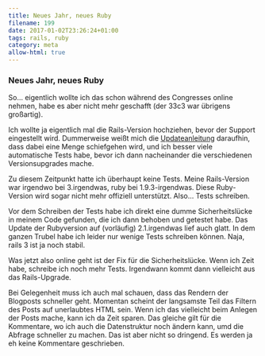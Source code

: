 ```yaml
---
title: Neues Jahr, neues Ruby
filename: 199
date: 2017-01-02T23:26:24+01:00
tags: rails, ruby
category: meta
allow-html: true
---
```

### Neues Jahr, neues Ruby
<p>So... eigentlich wollte ich das schon während des Congresses online nehmen, habe es aber nicht mehr geschafft (der 33c3 war übrigens großartig).</p>
<p>Ich wollte ja eigentlich mal die Rails-Version hochziehen, bevor der Support eingestellt wird. Dummerweise weißt mich die <a href="http://edgeguides.rubyonrails.org/upgrading_ruby_on_rails.html">Updateanleitung</a> daraufhin, dass dabei eine Menge schiefgehen wird, und ich besser viele automatische Tests habe, bevor ich dann nacheinander die verschiedenen Versionsupgrades mache.</p>
<p>Zu diesem Zeitpunkt hatte ich überhaupt keine Tests. Meine Rails-Version war irgendwo bei 3.irgendwas, ruby bei 1.9.3-irgendwas. Diese Ruby-Version wird sogar nicht mehr offiziell unterstützt. Also... Tests schreiben.</p>
<p>Vor dem Schreiben der Tests habe ich direkt eine dumme Sicherheitslücke in meinem Code gefunden, die ich dann behoben und getestet habe. Das Update der Rubyversion auf (vorläufig) 2.1.irgendwas lief auch glatt. In dem ganzen Trubel habe ich leider nur wenige Tests schreiben können. Naja, rails 3 ist ja noch stabil.</p>
<p>Was jetzt also online geht ist der Fix für die Sicherheitslücke. Wenn ich Zeit habe, schreibe ich noch mehr Tests. Irgendwann kommt dann vielleicht aus das Rails-Upgrade.</p>
<p>Bei Gelegenheit muss ich auch mal schauen, dass das Rendern der Blogposts schneller geht. Momentan scheint der langsamste Teil das Filtern des Posts auf unerlaubtes HTML sein. Wenn ich das vielleicht beim Anlegen der Posts mache, kann ich da Zeit sparen. Das gleiche gilt für die Kommentare, wo ich auch die Datenstruktur noch ändern kann, umd die Abfrage schneller zu machen. Das ist aber nicht so dringend. Es werden ja eh keine Kommentare geschrieben.</p>
